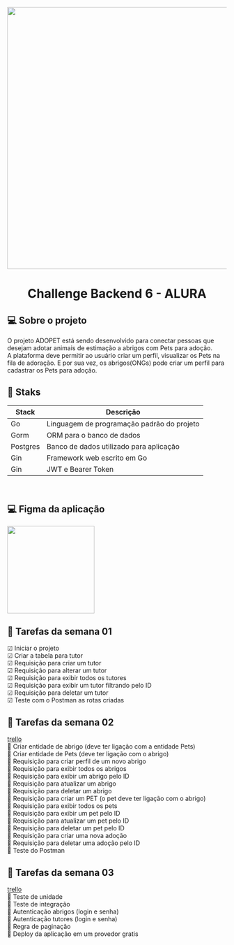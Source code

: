 <div>
<p align="center">
<a href="https://www.alura.com.br/">
<img src="https://i.ytimg.com/vi/d1zJ5LPnAcg/maxresdefault.jpg" width="600"/>
</a>
</p>
</div>

<div>
<h1 align="center"> Challenge Backend 6  - ALURA </h1>
</div>

## 💻 **Sobre o projeto**
O projeto ADOPET está sendo desenvolvido para conectar pessoas que desejam adotar animais de estimação a abrigos com Pets para adoção. <br>
A plataforma deve permitir ao usuário criar um perfil, visualizar os Pets na fila de adoração. E por sua vez, os abrigos(ONGs) pode criar um perfil para cadastrar os Pets para adoção. <br>

## 🔧 **Staks**
| Stack | Descrição                                                     |
| ---------- | -------------------------------------------------------- |
| Go | Linguagem de programação padrão do projeto                       |
| Gorm | ORM para o banco de dados                                      |
| Postgres | Banco de dados utilizado para aplicação                    |
| Gin | Framework web escrito em Go                                     |
| Gin | JWT e Bearer Token                                              |
<br>

## 💻 **Figma da aplicação**

<div>
<p>
 <a href="https://www.figma.com/file/TlfkDoIu8uyjZNla1T8TpH/Challenge---Adopet?node-id=518-11&t=41xluV4oJyX4ARID-0">
 <img src="https://quolum.com/blog/wp-content/uploads/2023/01/coverimage.png" width="200" />
</a>
</p>
</div>

## 🔰 Tarefas da semana 01 

 ☑ Iniciar o projeto<br>
 ☑ Criar a tabela para tutor<br>
 ☑ Requisição para criar um tutor <br>
 ☑ Requisição para alterar um tutor <br>
 ☑ Requisição para exibir todos os tutores <br>
 ☑ Requisição para exibir um tutor filtrando pelo ID <br>
 ☑ Requisição para deletar um tutor <br>
 ☑ Teste com o Postman as rotas criadas <br>

## 🔰 Tarefas da semana 02
[trello](https://trello.com/b/005pszqz/alura-challenge-back-end-6-semana-2) <br>
🔲 Criar entidade de abrigo (deve ter ligação com a entidade Pets) <br>
🔲 Criar entidade de Pets (deve ter ligação com o abrigo) <br>
🔲 Requisição para criar perfil de um novo abrigo <br>
🔲 Requisição para exibir todos os abrigos <br>
🔲 Requisição para exibir um abrigo pelo ID <br>
🔲 Requisição para atualizar um abrigo <br>
🔲 Requisição para deletar um abrigo <br>
🔲 Requisição para criar um PET (o pet deve ter ligação com o abrigo) <br>
🔲 Requisição para exibir todos os pets <br>
🔲 Requisição para exibir um pet pelo ID <br>
🔲 Requisição para atualizar um pet pelo ID <br>
🔲 Requisição para deletar um pet pelo ID <br>
🔲 Requisição para criar uma nova adoção <br>
🔲 Requisição para deletar uma adoção pelo ID <br>
🔲 Teste do Postman <br>

## 🔰 Tarefas da semana 03 
[trello](https://trello.com/b/7Rcwmzcg/alura-challenge-back-end-6-semana-3-e-4) <br>
🔲 Teste de unidade <br>
🔲 Teste de integração <br>
🔲 Autenticação abrigos (login e senha) <br>
🔲 Autenticação tutores (login e senha) <br>
🔲 Regra de paginação <br>
🔲 Deploy da aplicação em um provedor gratis <br>


